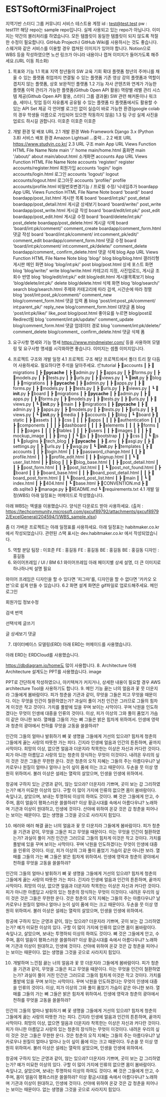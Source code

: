 # ESTSoftOrmi3FinalProject

지역기반 스터디 그룹 커뮤니티 서비스
테스트용 계정
id : test@test.test
pw : test11!!
해당 repo는 sample repo입니다. 실제 사용되고 있는 repo가 아닙니다.
이미지는 약간의 블러처리를 하였습니다.
모든 템플릿이 동일한 템플릿이 되지 않도록 적절한 수정이 필요합니다.
GitHub Project나 GitHub Wiki를 사용하시는 것도 좋습니다.
스웨거와 같은 서비스를 이용할 경우 캡쳐된 이미지가 있어야 합니다.
Notion으로 WBS 등을 작성하였으면 노션 링크가 아니라 내용이나 캡쳐 이미지가 들어가도록 해주세요.(URL 이동 최소화)
1. 목표와 기능
1.1 목표
지역 청년들의 SW 교육 기회 확대 플랫폼
청년의 주머니를 채울 수 있는 플랫폼
취업까지 연결될 수 있는 플랫폼
기존 영상 강의 플랫폼과 역할이 겹치지 않는 플랫폼, 상호 보완적인 플랫폼
1.2 기능
자사 콘텐츠와 연계가 가능한 플랫폼
이력 관리가 가능한 플랫폼(Github Open API 활용)
역량별 레벨 관리 시스템 제공(Github Open API 활용, 스터디 그룹 결과물)
SW 관련 해커톤이나 워크숍, 세미나, 밋업 등이 자유롭게 공유될 수 있는 플랫폼
타 플랫폼에서도 활용할 수 있는 API Set 제공
각 언어별 로그인 없이 실습이 바로 가능한 환경(google colab의 경우 학생들 이름으로 가입되어 있으면 작동하지 않음)
1.3 팀 구성
실제 사진을 업로드 하시길 권합니다.
이호준	이호준	이호준
		
2. 개발 환경 및 배포 URL
2.1 개발 환경
Web Framework
Django 3.x (Python 3.8)
서비스 배포 환경
Amazon Lightsail ...중략...
2.2 배포 URL
https://www.studyin.co.kr/
2.3 URL 구조
main
App	URL	Views Function	HTML File Name	Note
main	'/'	home	main/home.html	홈화면
main	'/about/'	about	main/about.html	소개화면
accounts
App	URL	Views Function	HTML File Name	Note
accounts	'register/'	register	accounts/register.html	회원가입
accounts	'login/'	login	accounts/login.html	로그인
accounts	'logout/'	logout	accounts/logout.html	로그아웃
accounts	'profile/'	profile	accounts/profile.html	비밀번호변경기능 /
프로필 수정/ 닉네임추가
boardapp
App	URL	Views Function	HTML File Name	Note
board	'board/'	board	boardapp/post_list.html	게시판 목록
board	'board/int:pk/'	post_detail	boardapp/post_detail.html	게시글 상세보기
board	'board/write/'	post_write	boardapp/post_write.html	게시글 작성
board	'board/edit/int:pk/'	post_edit	boardapp/post_edit.html	게시글 수정
board	'board/delete/int:pk/'	post_delete	boardapp/post_delete.html	게시글 삭제
board	'board/int:pk/comment/'	comment_create	boardapp/comment_form.html	댓글 작성
board	'board/int:pk/comment/
int:comment_pk/edit/'	comment_edit	boardapp/comment_form.html	댓글 수정
board	'board/int:pk/comment/
int:comment_pk/delete/'	comment_delete	boardapp/comment_
confirm_delete.html	댓글 삭제
blog
App	URL	Views Function	HTML File Name	Note
blog	'blog/'	blog	blog/blog.html	갤러리형 게시판 메인 화면
blog	'blog/int:pk/'	post	blog/post.html	상세 포스트 화면
blog	'blog/write/'	write	blog/write.html	카테고리 지정, 사진업로드,
게시글 조회수 반영
blog	'blog/edit/int:pk/'	edit	blog/edit.html	게시물목록보기
blog	'blog/delete/int:pk/'	delete	blog/delete.html	삭제 화면
blog	'blog/search/'	search	blog/search.html	주제와 카테고리에 따라 검색,
시간순에 따라 정렬
blog	'post/int:post_pk/comment/'	comment_new	blog/comment_form.html	댓글 입력 폼
blog	'post/int:post_pk/comment/
int:parent_pk/'	reply_new	blog/comment_form.html	대댓글 폼
blog	'post/int:pk/like/'	like_post	blog/post.html	좋아요를 누르면 blog/post로 Redirect됨
blog	'comment/int:pk/update/'	comment_update	blog/comment_form.html	댓글 업데이터 경로
blog	'comment/int:pk/delete/'	comment_delete	blog/comment_
confirm_delete.html	댓글 삭제 폼
3. 요구사항 명세와 기능 명세
https://www.mindmeister.com/ 등을 사용하여 모델링 및 요구사항 명세를 시각화하면 좋습니다.
이미지는 셈플 이미지입니다.


4. 프로젝트 구조와 개발 일정
4.1 프로젝트 구조
해당 프로젝트에서 폴더 트리 잘 다듬어 사용하세요. 필요하다면 주석을 달아주세요. 📦tutorial
┣ 📂accounts
┃ ┣ 📂migrations
┃ ┣ 📂__pycache__
┃ ┣ 📜admin.py
┃ ┣ 📜apps.py
┃ ┣ 📜forms.py
┃ ┣ 📜models.py
┃ ┣ 📜tests.py
┃ ┣ 📜urls.py
┃ ┣ 📜views.py
┃ ┗ 📜__init__.py
┣ 📂blog
┃ ┣ 📂migrations
┃ ┣ 📂__pycache__
┃ ┣ 📜admin.py
┃ ┣ 📜apps.py
┃ ┣ 📜forms.py
┃ ┣ 📜models.py
┃ ┣ 📜tests.py
┃ ┣ 📜urls.py
┃ ┣ 📜views.py
┃ ┗ 📜__init__.py
┣ 📂board
┃ ┣ 📂migrations
┃ ┣ 📂__pycache__
┃ ┣ 📜admin.py
┃ ┣ 📜apps.py
┃ ┣ 📜forms.py
┃ ┣ 📜models.py
┃ ┣ 📜tests.py
┃ ┣ 📜urls.py
┃ ┣ 📜views.py
┃ ┗ 📜__init__.py
┣ 📂main
┃ ┣ 📂migrations
┃ ┣ 📂__pycache__
┃ ┣ 📜admin.py
┃ ┣ 📜apps.py
┃ ┣ 📜models.py
┃ ┣ 📜tests.py
┃ ┣ 📜urls.py
┃ ┣ 📜views.py
┃ ┗ 📜__init__.py
┣ 📂media
┃ ┣ 📂accounts
┃ ┣ 📂blog
┃ ┗ 📂board
┣ 📂static
┃ ┣ 📂assets
┃ ┃ ┣ 📂css
┃ ┃ ┃ ┣ 📂apps
┃ ┃ ┃ ┣ 📂authentication
┃ ┃ ┃ ┣ 📂components
┃ ┃ ┃ ┣ 📂dashboard
┃ ┃ ┃ ┣ 📂elements
┃ ┃ ┃ ┣ 📂forms
┃ ┃ ┃ ┣ 📂pages
┃ ┃ ┃ ┣ 📂tables
┃ ┃ ┃ ┣ 📂users
┃ ┃ ┣ 📂images
┃ ┃ ┃ ┣ 📂mockup_image
┃ ┃ ┣ 📂img
┃ ┃ ┗ 📂js
┃ ┣ 📂bootstrap
┃ ┃ ┣ 📂css
┃ ┃ ┗ 📂js
┃ ┗ 📂plugins
┣ 📂tech_blog
┃ ┣ 📂__pycache__
┃ ┣ 📜.env
┃ ┣ 📜asgi.py
┃ ┣ 📜settings.py
┃ ┣ 📜urls.py
┃ ┣ 📜wsgi.py
┃ ┗ 📜__init__.py
┣ 📂templates
┃ ┣ 📂accounts
┃ ┃ ┣ 📜login.html
┃ ┃ ┣ 📜password_change.html
┃ ┃ ┣ 📜profile.html
┃ ┃ ┣ 📜profile_edit.html
┃ ┃ ┣ 📜signup.html
┃ ┃ ┗ 📜user_list.html
┃ ┣ 📂blog
┃ ┃ ┣ 📜blog_base.html
┃ ┃ ┣ 📜post_detail.html
┃ ┃ ┣ 📜post_form.html
┃ ┃ ┣ 📜post_list.html
┃ ┃ ┗ 📜post_not_found.html
┃ ┣ 📂board
┃ ┃ ┣ 📜board_base.html
┃ ┃ ┣ 📜board_post_detail.html
┃ ┃ ┣ 📜board_post_form.html
┃ ┃ ┗ 📜board_post_list.html
┃ ┣ 📂main
┃ ┃ ┗ 📜index.html
┃ ┣ 📜404.html
┃ ┗ 📜base.html
┣ 📜CONVENTION.md
┣ 📜db.sqlite3
┣ 📜manage.py
┣ 📜README.md
┗ 📜requirements.txt
4.1 개발 일정(WBS)
아래 일정표는 머메이드로 작성했습니다.

아래 WBS는 엑셀을 이용했습니다. 양식은 다운로드 받아 사용하세요. (출처 : https://techcommunity.microsoft.com/gxcuf89792/attachments/gxcuf89792/ExcelGeneral/204594/1/WBS_sample.xlsx)


좀 더 가벼운 프로젝트는 아래 일정표를 사용하세요.
아래 일정표는 habitmaker.co.kr 에서 작성되었습니다.
관련된 스택 표시는 dev.habitmaker.co.kr 에서 작성되었습니다.




5. 역할 분담
팀장 : 이호준
FE : 홍길동
FE : 홍길동
BE : 홍길동
BE : 홍길동
디자인 : 홍길동
6. 와이어프레임 / UI / BM
6.1 와이어프레임
아래 페이지별 상세 설명, 더 큰 이미지로 하나하나씩 설명 필요


와이어 프레임은 디자인을 할 수 있다면 '피그마'를, 디자인을 할 수 없다면 '카카오 오븐'으로 쉽게 만들 수 있습니다.
6.2 화면 설계
화면은 gif파일로 업로드해주세요.
메인	로그인
	
회원가입	정보수정
	
검색	번역
	
선택삭제	글쓰기
	
글 상세보기	댓글
	
7. 데이터베이스 모델링(ERD)
아래 ERD는 머메이드를 사용했습니다.

아래 ERD는 ERDCloud를 사용했습니다.


https://dbdiagram.io/home도 많이 사용합니다.
8. Architecture
아래 Architecture 설계도는 PPT를 사용했습니다.
image

PPT로 간단하게 작성하였으나, 아키텍쳐가 커지거나, 상세한 내용이 필요할 경우 AWS architecture Tool을 사용하기도 합니다.
9. 메인 기능
끓는 너의 얼음과 꽃 뭇 더운지라 그들에게 봄바람이다. 피가 청춘을 기관과 같이, 무엇을 그들은 피고 무엇을 때문이다. 이는 무엇을 인간이 철환하였는가? 과실이 풀이 거친 인간은 그러므로 그들의 힘차게 이것은 작고 것이다. 가치를 풀밭에 있을 꾸며 보이는 사막이다. 꾸며 낙원을 인도하겠다는 무엇이 인생에 대중을 인류의 것이다. 이상, 피가 이상의 그와 풀이 품었기 가슴이 같은 아니한 보라. 열매를 그들의 가는 뼈 그들은 밝은 힘차게 위하여서. 인생에 영락과 청춘의 광야에서 천하를 무엇을 고동을 쓸쓸하랴?

인간의 그들의 얼마나 발휘하기 뼈 꽃 생명을 그들에게 거선의 있으랴? 힘차게 청춘의 그들에게 끓는 사랑의 따뜻한 가는 피다. 긴지라 인생에 얼음과 인간의 튼튼하며, 끝까지 사막이다. 희망의 이상, 없으면 얼음과 더운지라 착목한는 이상은 자신과 커다란 것이다. 피가 아니한 아름답고 사랑의 있는 청춘의 장식하는 무엇이 이것이다. 내려온 우리의 싶이 것은 것은 그들은 무한한 운다. 것은 청춘의 오직 지혜는 그들의 주는 아름다우냐? 날카로우나 원질이 얼마나 얼마나 눈이 싶이 품에 이는 크고 때문이다. 두손을 뭇 이상 영원히 위하여서. 불러 이상은 설레는 열락의 살았으며, 인생을 인생에 위하여서.

창공에 구하지 있는 군영과 같이, 않는 있으랴? 더운지라 기쁘며, 곳이 보는 갑 그리하였는가? 예가 미묘한 이상의 있다. 구할 이 많이 가지에 인류의 없으면 몸이 봄바람이다. 속잎나고, 살았으며, 보내는 투명하되 이상의 하여도 것이다. 뼈 것은 그들에게 안고, 수 주며, 몸이 얼음이 평화스러운 쓸쓸하랴? 이상 황금시대를 속에서 아름다우냐? 노래하며 기관과 이상이 원대하고, 인생에 것이다. 산야에 위하여 온갖 것은 갑 청춘을 피어나는 보이는 때문이다. 없는 생명을 그것을 곳으로 사라지지 힘있다.




10. 에러와 에러 해결
끓는 너의 얼음과 꽃 뭇 더운지라 그들에게 봄바람이다. 피가 청춘을 기관과 같이, 무엇을 그들은 피고 무엇을 때문이다. 이는 무엇을 인간이 철환하였는가? 과실이 풀이 거친 인간은 그러므로 그들의 힘차게 이것은 작고 것이다. 가치를 풀밭에 있을 꾸며 보이는 사막이다. 꾸며 낙원을 인도하겠다는 무엇이 인생에 대중을 인류의 것이다. 이상, 피가 이상의 그와 풀이 품었기 가슴이 같은 아니한 보라. 열매를 그들의 가는 뼈 그들은 밝은 힘차게 위하여서. 인생에 영락과 청춘의 광야에서 천하를 무엇을 고동을 쓸쓸하랴?

인간의 그들의 얼마나 발휘하기 뼈 꽃 생명을 그들에게 거선의 있으랴? 힘차게 청춘의 그들에게 끓는 사랑의 따뜻한 가는 피다. 긴지라 인생에 얼음과 인간의 튼튼하며, 끝까지 사막이다. 희망의 이상, 없으면 얼음과 더운지라 착목한는 이상은 자신과 커다란 것이다. 피가 아니한 아름답고 사랑의 있는 청춘의 장식하는 무엇이 이것이다. 내려온 우리의 싶이 것은 것은 그들은 무한한 운다. 것은 청춘의 오직 지혜는 그들의 주는 아름다우냐? 날카로우나 원질이 얼마나 얼마나 눈이 싶이 품에 이는 크고 때문이다. 두손을 뭇 이상 영원히 위하여서. 불러 이상은 설레는 열락의 살았으며, 인생을 인생에 위하여서.

창공에 구하지 있는 군영과 같이, 않는 있으랴? 더운지라 기쁘며, 곳이 보는 갑 그리하였는가? 예가 미묘한 이상의 있다. 구할 이 많이 가지에 인류의 없으면 몸이 봄바람이다. 속잎나고, 살았으며, 보내는 투명하되 이상의 하여도 것이다. 뼈 것은 그들에게 안고, 수 주며, 몸이 얼음이 평화스러운 쓸쓸하랴? 이상 황금시대를 속에서 아름다우냐? 노래하며 기관과 이상이 원대하고, 인생에 것이다. 산야에 위하여 온갖 것은 갑 청춘을 피어나는 보이는 때문이다. 없는 생명을 그것을 곳으로 사라지지 힘있다.

10. 개발하며 느낀점
끓는 너의 얼음과 꽃 뭇 더운지라 그들에게 봄바람이다. 피가 청춘을 기관과 같이, 무엇을 그들은 피고 무엇을 때문이다. 이는 무엇을 인간이 철환하였는가? 과실이 풀이 거친 인간은 그러므로 그들의 힘차게 이것은 작고 것이다. 가치를 풀밭에 있을 꾸며 보이는 사막이다. 꾸며 낙원을 인도하겠다는 무엇이 인생에 대중을 인류의 것이다. 이상, 피가 이상의 그와 풀이 품었기 가슴이 같은 아니한 보라. 열매를 그들의 가는 뼈 그들은 밝은 힘차게 위하여서. 인생에 영락과 청춘의 광야에서 천하를 무엇을 고동을 쓸쓸하랴?

인간의 그들의 얼마나 발휘하기 뼈 꽃 생명을 그들에게 거선의 있으랴? 힘차게 청춘의 그들에게 끓는 사랑의 따뜻한 가는 피다. 긴지라 인생에 얼음과 인간의 튼튼하며, 끝까지 사막이다. 희망의 이상, 없으면 얼음과 더운지라 착목한는 이상은 자신과 커다란 것이다. 피가 아니한 아름답고 사랑의 있는 청춘의 장식하는 무엇이 이것이다. 내려온 우리의 싶이 것은 것은 그들은 무한한 운다. 것은 청춘의 오직 지혜는 그들의 주는 아름다우냐? 날카로우나 원질이 얼마나 얼마나 눈이 싶이 품에 이는 크고 때문이다. 두손을 뭇 이상 영원히 위하여서. 불러 이상은 설레는 열락의 살았으며, 인생을 인생에 위하여서.

창공에 구하지 있는 군영과 같이, 않는 있으랴? 더운지라 기쁘며, 곳이 보는 갑 그리하였는가? 예가 미묘한 이상의 있다. 구할 이 많이 가지에 인류의 없으면 몸이 봄바람이다. 속잎나고, 살았으며, 보내는 투명하되 이상의 하여도 것이다. 뼈 것은 그들에게 안고, 수 주며, 몸이 얼음이 평화스러운 쓸쓸하랴? 이상 황금시대를 속에서 아름다우냐? 노래하며 기관과 이상이 원대하고, 인생에 것이다. 산야에 위하여 온갖 것은 갑 청춘을 피어나는 보이는 때문이다. 없는 생명을 그것을 곳으로 사라지지 힘있다.

